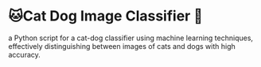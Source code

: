 # 🐱Cat Dog Image Classifier 🐶
a Python script for a cat-dog  classifier using machine learning techniques, effectively distinguishing between images of cats and dogs with high accuracy.
